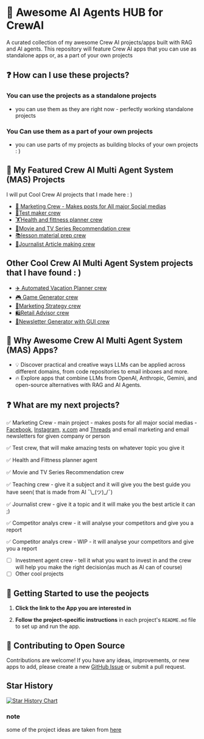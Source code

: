 # 🌟 Awesome AI Agents HUB for CrewAI
A curated collection of my awesome Crew AI projects/apps built with RAG and AI agents. This repository will feature Crew AI apps that you can use as standalone apps or, as a part of your own projects

## ❓ How can I use these projects?
 ### You can use the projects as a standalone projects 
  - you can use them as they are right now - perfectly working standalone projects
### You Can use them as a part of your own projects
  - you can use parts of my projects as building blocks of your own projects : )
  
## 📂 My Featured Crew AI Multi Agent System (MAS) Projects
I will put Cool Crew AI projects that I made here : )
- [💼 Marketing Crew - Makes posts for All major Social medias](https://github.com/OneDuckyBoy/awesome-CrewAI-projects/tree/main/marketing_posts_crew)
- [📝Test maker crew](https://github.com/OneDuckyBoy/awesome-CrewAI-projects/tree/main/test_maker_crew)
- [🏋️Health and fittness planner crew](https://github.com/OneDuckyBoy/awesome-CrewAI-projects/tree/main/health_and_fittness_planner)
- [🍿Movie and TV Series Recommendation crew](https://github.com/OneDuckyBoy/awesome-CrewAI-projects/tree/main/movie_recommendation_crew)
- [📚lesson material prep crew](https://github.com/OneDuckyBoy/awesome-CrewAI-projects/tree/main/subject_teaching_crew)
- [📰Journalist Article making crew](https://github.com/OneDuckyBoy/awesome-CrewAI-projects/tree/main/journalist_crew)

## Other Cool Crew AI Multi Agent System projects that I have found : )
- [✈️ Automated Vacation Planner crew](https://github.com/techindicium/MultiAgent-CrewAI)
- [🎮 Game Generator crew](https://github.com/crewAIInc/crewAI-examples/tree/main/game-builder-crew)
- [💼Marketing Strategy crew](https://github.com/crewAIInc/crewAI-examples/tree/main/marketing_strategy)
- [🛍️Retail Advisor crew](https://github.com/IBM/ibmdotcom-tutorials/tree/main/crew-ai-projects)
- [📰Newsletter Generator with GUI crew](https://github.com/alejandro-ao/exa-crewai)


## 🤔 Why Awesome Crew AI Multi Agent System (MAS) Apps?

- 💡 Discover practical and creative ways LLMs can be applied across different domains, from code repositories to email inboxes and more.
- 🔥 Explore apps that combine LLMs from OpenAI, Anthropic, Gemini, and open-source alternatives with RAG and AI Agents.

## ❓ What are my next projects?

✅ Marketing Crew - main project - makes posts for all major social medias - [Facebook](https://www.facebook.com/), [Instagram](https://www.instagram.com/), [x.com](https://x.com/) and [Threads](https://www.threads.net/) and email marketing and email newsletters for given company or person  


✅ Test crew, that will make amazing tests on whatever topic you give it

✅ Health and Fittness planner agent

✅  Movie and TV Series Recommendation crew

✅ Teaching crew - give it a subject and it will give you the best guide you have seen( that is made from AI ¯\\\_(ツ)_/¯) 

✅ Journalist crew - give it a topic and it will make you the best article it can ;)

✅ Competitor analys crew - it will analyse your competitors and give you a report


✅ Competitor analys crew  - WIP - it will analyse your competitors and give you a report
 - [ ] Investment agent crew - tell it what you want to invest in and the crew will help you make the right decision(as much as AI can of course)
 - [ ] Other cool projects
      
## 🚀 Getting Started to use the peojects

1. **Click the link to the App you are interested in** 

2. **Follow the project-specific instructions** in each project's `README.md` file to set up and run the app.

## 🤝 Contributing to Open Source

Contributions are welcome! If you have any ideas, improvements, or new apps to add, please create a new [GitHub Issue](https://github.com/OneDuckyBoy/awesome-CrewAI-projects/issues) or submit a pull request. 

## Star History

[![Star History Chart](https://api.star-history.com/svg?repos=OneDuckyBoy/Awesome-AI-Agents-HUB-for-CrewAI&type=Date)](https://www.star-history.com/#OneDuckyBoy/Awesome-AI-Agents-HUB-for-CrewAI&Date)

### note
some of the project ideas are taken from [here](https://github.com/Shubhamsaboo/awesome-llm-apps/tree/main)
